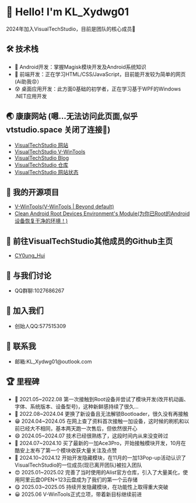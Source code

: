<!DOCTYPE html>
<html lang="zh-CN">

<head>
  <meta charset="UTF-8">
</head>

<body>
  <div class="section">
    <h1>👋 Hello! I'm KL_Xydwg01</h1>
    <p>2024年加入VisualTechStudio，目前是团队的核心成员🤗</p >
  </div>

  <div class="section">
    <h2>🛠️ 技术栈</h2>
    <ul>
      <li>🥳 Android开发：掌握Magisk模块开发及Android系统知识</li>
      <li>😬 前端开发：正在学习HTML/CSS/JavaScript，目前能开发较为简单的网页(Ai助我😡）</del></li>
      <li>😰 桌面应用开发：此方面0基础的初学者，正在学习基于WPF的Windows .NET应用开发</li>
    </ul>
  </div>

   <div class="section">
    <h2>🌏 康康网站 (嗯…无法访问此页面,似乎 vtstudio.space 关闭了连接🤡)</h2>
    <ul>
      <li>
        <a href=" ">VisualTechStudio 网站 </a >
      </li>
      <li>
        <a href="https://V-WinTools.VTStudio.space">VisualTechStudio V-WinTools </a >
      </li>
      <li>
        <a href="https://home.VTStudio.space">VisualTechStudio Blog </a >
      </li>
      <li>
        <a href="https://cloud.VTStudio.space">VisualTechStudio 仓库 </a >
      </li>
       <li>
        <a href="https://status.VTStudio.space">VisualTechStudio 网站状态 </a >
      </li>
    </ul>
  </div>

  <div class="section">
    <h2>🌟 我的开源项目</h2>
    <ul>
      <li>
        <a href="https://github.com/KLXydwg01/V-WinTools">V-WinTools(V-WinTools | Beyond default)</a >
      </li>
      <li>
        <a href="https://github.com/KLXydwg01/Clean-AndroidRootDevices-Environment-s-Module">Clean Android Root Devices Environment's Module(为你已Root的Android设备恢复干净的环境！)</a >
     </li>
    </ul>
  </div>

   <div class="section">
    <h2>🔞 前往VisualTechStudio其他成员的Github主页</h2>
    <ul>
      <li>
        <a href="https://github.com/CY0ungHui">CY0ung_Hui</a >
      </li>
    </ul>
  </div>

  <div class="section">
    <h2>💬 与我们讨论</h2>
    <ul>
      <li>QQ群聊:1027686267</li>
    </ul>
  </div>

  <div class="section">
    <h2>👥 加入我们</h2>
    <ul>
      <li>创始人QQ:577515309</li>
    </ul>
  </div>

 <div class="section">
    <h2>📮 联系我</h2>
    <ul>
      <li>邮箱:KL_Xydwg01@outlook.com</li>
   </ul>

 <div class="section">
    <h2>🏆 里程碑</h2>
    <ul>
      <li>🫢 2021.05~2022.08 第一次接触到Root设备并尝试了模块开发(改开机动画、字体、系统版本、设备型号)，这种新鲜感持续了很久...</li>
      <li>🥲 2022.08~2024.04 更换了新设备且无法解锁Bootloader，很久没有再接触</li>
      <li>😁 2024.04~2024.05 在网上查了资料首次接触一加设备，这时候的刷机和以前已经大不相同，基本两天跑一次售后，但依然很开心</li>
      <li>😄 2024.05~2024.07 技术已经很熟练了，这段时间内从来没变砖过</li>
      <li>🤗 2024.07~2024.10 买了最新的一加Ace3Pro，开始接触模块开发，10月在酷安上发布了第一个模块收获大量关注及点赞</li>
      <li>🤔 2024.10~2024.12 开始开发隐藏模块，在11月的一加13Pop-up活动认识了VisualTechStudio的一位成员(现已离开团队)被拉入团队</li>
      <li>😍 2025.01~2025.02 完善了当时使用的Alist官方仓库，引入了大量美化，使用阿里云盘OPEN+123云盘成为了我们的第一个云存储 </del></li>
      <li>😋 2025.03~2025.05 持续开发隐藏模块，在功能性上取得重大突破</li>
      <li>😀 2025.06 V-WinTools正式立项，带着新目标继续前进</li>
    </ul>
  </div>
   
</body>

</html>
